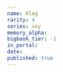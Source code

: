 ```yaml
---
name: Kleg
rarity: 4
series: voy
memory_alpha:
bigbook_tier: -1
in_portal:
date:
published: true
---
```



